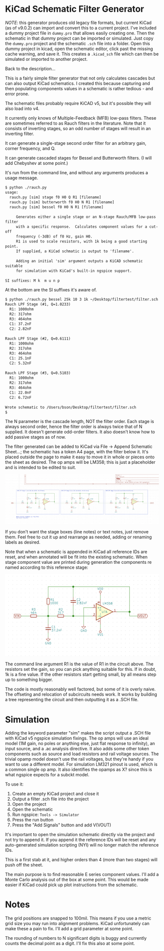 # KiCad Schematic Filter Generator

*NOTE*: this generator produces old legacy file formats, but current
KiCad (as of v9.0.2) can import and convert this to a current project.
I've included a dummy project file in `dummy.pro` that allows easily
creating one.  Then the schematic in that dummy project can be
imported or simulated.  Just copy the `dummy.pro` project and the
schematic `.sch` file into a folder.  Open this dummy project in
kicad, open the schematic editor, click past the missing cache
warning, and save it.  This creates a `.kicad_sch` file which can then
be simulated or imported to another project.

Back to the description...

This is a fairly simple filter generator that not only calculates
cascades but can also output KiCad schematics.  I created this because
capturing and then populating components values in a schematic is
rather tedious - and error prone.

The schematic files probably require KiCAD v5, but it's possible they
will also load into v4.

It currently only knows of Multiple-Feedback (MFB) low-pass filters.
These are sometimes referred to as Rauch filters in the literature.
Note that it consists of inverting stages, so an odd number of stages
will result in an inverting filter.

It can generate a single-stage second order filter for an arbitrary
gain, corner frequency, and Q.

It can generate cascaded stages for Bessel and Butterworth filters.
(I will add Chebyshev at some point.)

It's run from the command line, and without any arguments produces a
usage message.
```
$ python ./rauch.py
usage:
  rauch.py [sim] stage f0 H0 Q R1 [filename]
  rauch.py [sim] butterworth f0 H0 N R1 [filename]
  rauch.py [sim] bessel f0 H0 N R1 [filename]

     Generates either a single stage or an N-stage Rauch/MFB low-pass filter
     with a specific response.  Calculates component values for a cut-off
     frequency (-3dB) of f0 Hz, gain H0.
     R1 is used to scale resistors, with 1k being a good starting point.
     If supplied, a KiCad schmatic is output to 'filename'.

     Adding an initial 'sim' argument outputs a KiCAD schematic suitable
     for simulation with KiCad's built-in ngspice support.

SI suffixes: M k  m u n p
```

At the bottom are the SI suffixes it's aware of. 

```
$ python ./rauch.py bessel 25k 10 3 1k ~/Desktop/filtertest/filter.sch
Rauch LPF Stage (#1, Q=1.0233)
  R1: 1000ohm
  R2: 317ohm
  R3: 464ohm
  C1: 37.2nF
  C2: 2.82nF

Rauch LPF Stage (#2, Q=0.6111)
  R1: 1000ohm
  R2: 317ohm
  R3: 464ohm
  C1: 25.1nF
  C2: 5.32nF

Rauch LPF Stage (#3, Q=0.5103)
  R1: 1000ohm
  R2: 317ohm
  R3: 464ohm
  C1: 22.0nF
  C2: 6.72nF

Wrote schematic to /Users/bson/Desktop/filtertest/filter.sch
$
```

The N parameter is the cascade length, NOT the filter order.  Each
stage is always second order, hence the filter order is always twice
that of N supplied.  It doesn't generate odd-order filters.  It also
doesn't know how to add passive stages as of now.

The filter generated can be added to KiCad via File -> Append
Schematic Sheet...; the schematic has a token A4 page, with the filter
below it.  It's placed outside the page to make it easy to move it in
whole or pieces onto the sheet as desired.  The op amps will be LM358;
this is just a placeholder and is intended to be edited to suit.

![alt text](doc/sample_cascade.png "Sample KiCad Schematic")

If you don't want the stage boxes (line notes) or text notes, just remove them.
Feel free to cut it up and rearrange as needed, adding or renaming
labels as desired.

Note that when a schematic is appended in KiCad all reference IDs are
reset, and when annotated will be fit into the existing schematic.
When stage component value are printed during generation the components
re named according to this reference stage:

![alt text](doc/refstage.png "Reference Schematic for Component Values")

The command line argument R1 is the value of R1 in the circuit above.
The resistors set the gain, so you can pick anything suitable for
this.  If in doubt, 1k is a fine value.  If the other resistors start
getting small, by all means step up to something bigger.

The code is mostly reasonably well factored, but some of it is overly
naive.  The offseting and relocation of subcircuits needs work.  It works
by building a tree representing the circuit and then outputting it as
a .SCH file.

# Simulation

Adding the keyword parameter "sim" makes the script output a .SCH file
with KiCad v5 ngspice simulation fixings.  The op amps will use an ideal
model (1M gain, no poles or anything else, just flat response to infinity),
an input source, and a .ac analysis directive.  It also adds some other
token components such as source and load resistors and rail voltage sources.
The trivial opamp model doesn't use the rail voltages, but they're handy if
you want to use a different model.  For simulation LM321 pinout is used,
which is a common single op amp.  It also identifies the opamps as X? since
this is what ngspice expects for a subckt model.

To use it:
1. Create an empty KiCad project and close it
2. Output a filter .sch file into the project
3. Open the project
4. Open the schematic
5. Run ngspice: ```Tools -> Simulator```
6. Press the run button
7. Press the "Add Signals" button and add V(VOUT)

It's important to open the simulation schematic directly via the
project and not try to append it.  If you append it the reference IDs
will be reset and any auto-generated simulation scripting (NYI) will
no longer match the reference IDs.

This is a first stab at it, and higher orders than 4 (more than two stages)
will push off the sheet.

The main purpose is to find reasonable E series component values.
I'll add a Monte Carlo analysis out of the box at some point.  This would
be made easier if KiCad could pick up plot instructions from the schematic.

# Notes

The grid positions are snapped to 100mil.  This means if you use a
metric grid size you may run into alignment problems.  KiCad
unfortunately can make these a pain to fix.  I'll add a grid
parameter at some point.

The rounding of numbers to N significant digits is buggy and currently
counts the decimal point as a digit.  I'll fix this also at some
point.
